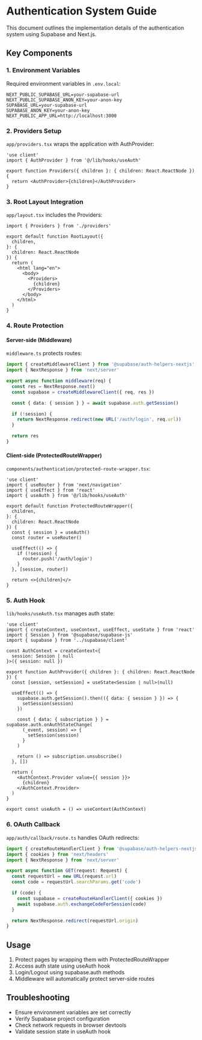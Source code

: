 # Authentication System Guide

This document outlines the implementation details of the authentication system using Supabase and Next.js.

## Key Components

### 1. Environment Variables
Required environment variables in `.env.local`:
```env
NEXT_PUBLIC_SUPABASE_URL=your-supabase-url
NEXT_PUBLIC_SUPABASE_ANON_KEY=your-anon-key
SUPABASE_URL=your-supabase-url
SUPABASE_ANON_KEY=your-anon-key
NEXT_PUBLIC_APP_URL=http://localhost:3000
```

### 2. Providers Setup
`app/providers.tsx` wraps the application with AuthProvider:
```tsx
'use client'
import { AuthProvider } from '@/lib/hooks/useAuth'

export function Providers({ children }: { children: React.ReactNode }) {
  return <AuthProvider>{children}</AuthProvider>
}
```

### 3. Root Layout Integration
`app/layout.tsx` includes the Providers:
```tsx
import { Providers } from './providers'

export default function RootLayout({
  children,
}: {
  children: React.ReactNode
}) {
  return (
    <html lang="en">
      <body>
        <Providers>
          {children}
        </Providers>
      </body>
    </html>
  )
}
```

### 4. Route Protection
#### Server-side (Middleware)
`middleware.ts` protects routes:
```ts
import { createMiddlewareClient } from '@supabase/auth-helpers-nextjs'
import { NextResponse } from 'next/server'

export async function middleware(req) {
  const res = NextResponse.next()
  const supabase = createMiddlewareClient({ req, res })

  const { data: { session } } = await supabase.auth.getSession()

  if (!session) {
    return NextResponse.redirect(new URL('/auth/login', req.url))
  }

  return res
}
```

#### Client-side (ProtectedRouteWrapper)
`components/authentication/protected-route-wrapper.tsx`:
```tsx
'use client'
import { useRouter } from 'next/navigation'
import { useEffect } from 'react'
import { useAuth } from '@/lib/hooks/useAuth'

export default function ProtectedRouteWrapper({
  children,
}: {
  children: React.ReactNode
}) {
  const { session } = useAuth()
  const router = useRouter()

  useEffect(() => {
    if (!session) {
      router.push('/auth/login')
    }
  }, [session, router])

  return <>{children}</>
}
```

### 5. Auth Hook
`lib/hooks/useAuth.tsx` manages auth state:
```tsx
'use client'
import { createContext, useContext, useEffect, useState } from 'react'
import { Session } from '@supabase/supabase-js'
import { supabase } from '../supabase/client'

const AuthContext = createContext<{
  session: Session | null
}>({ session: null })

export function AuthProvider({ children }: { children: React.ReactNode }) {
  const [session, setSession] = useState<Session | null>(null)

  useEffect(() => {
    supabase.auth.getSession().then(({ data: { session } }) => {
      setSession(session)
    })

    const { data: { subscription } } = supabase.auth.onAuthStateChange(
      (_event, session) => {
        setSession(session)
      }
    )

    return () => subscription.unsubscribe()
  }, [])

  return (
    <AuthContext.Provider value={{ session }}>
      {children}
    </AuthContext.Provider>
  )
}

export const useAuth = () => useContext(AuthContext)
```

### 6. OAuth Callback
`app/auth/callback/route.ts` handles OAuth redirects:
```ts
import { createRouteHandlerClient } from '@supabase/auth-helpers-nextjs'
import { cookies } from 'next/headers'
import { NextResponse } from 'next/server'

export async function GET(request: Request) {
  const requestUrl = new URL(request.url)
  const code = requestUrl.searchParams.get('code')

  if (code) {
    const supabase = createRouteHandlerClient({ cookies })
    await supabase.auth.exchangeCodeForSession(code)
  }

  return NextResponse.redirect(requestUrl.origin)
}
```

## Usage

1. Protect pages by wrapping them with ProtectedRouteWrapper
2. Access auth state using useAuth hook
3. Login/Logout using supabase.auth methods
4. Middleware will automatically protect server-side routes

## Troubleshooting

- Ensure environment variables are set correctly
- Verify Supabase project configuration
- Check network requests in browser devtools
- Validate session state in useAuth hook
